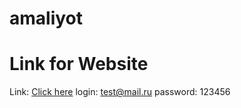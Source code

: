 # amaliyot
# Link for Website

Link:
[Click here](https://web21-15-amaliyot.web.app/)
login: test@mail.ru
password: 123456
